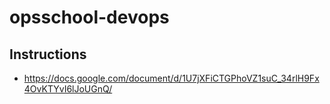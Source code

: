 # opsschool-devops

## Instructions
* https://docs.google.com/document/d/1U7jXFiCTGPhoVZ1suC_34rlH9Fx4OvKTYvI6lJoUGnQ/
